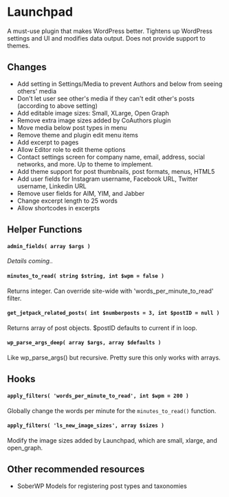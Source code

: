 # Launchpad

A must-use plugin that makes WordPress better.
Tightens up WordPress settings and UI and modifies data output.
Does not provide support to themes.

## Changes

- Add setting in Settings/Media to prevent Authors and below from seeing others' media
- Don't let user see other's media if they can't edit other's posts (according to above setting)
- Add editable image sizes: Small, XLarge, Open Graph
- Remove extra image sizes added by CoAuthors plugin
- Move media below post types in menu
- Remove theme and plugin edit menu items
- Add excerpt to pages
- Allow Editor role to edit theme options
- Contact settings screen for company name, email, address, social networks, and more. Up to theme to implement.
- Add theme support for post thumbnails, post formats, menus, HTML5
- Add user fields for Instagram username, Facebook URL, Twitter username, Linkedin URL
- Remove user fields for AIM, YIM, and Jabber
- Change excerpt length to 25 words
- Allow shortcodes in excerpts

## Helper Functions

#### `admin_fields( array $args )`

_Details coming.._

#### `minutes_to_read( string $string, int $wpm = false )`

Returns integer. Can override site-wide with 'words_per_minute_to_read' filter.

#### `get_jetpack_related_posts( int $numberposts = 3, int $postID = null )`

Returns array of post objects. $postID defaults to current if in loop.

#### `wp_parse_args_deep( array $args, array $defaults )`

Like wp_parse_args() but recursive. Pretty sure this only works with arrays.

## Hooks

#### `apply_filters( 'words_per_minute_to_read', int $wpm = 200 )`

Globally change the words per minute for the `minutes_to_read()` function.

#### `apply_filters( 'ls_new_image_sizes', array $sizes )`

Modify the image sizes added by Launchpad, which are small, xlarge, and open_graph.

## Other recommended resources

- SoberWP Models for registering post types and taxonomies
